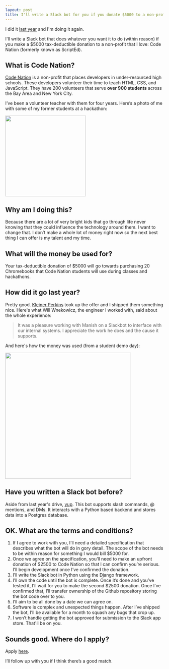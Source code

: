 ```yaml
---
layout: post
title: I'll write a Slack bot for you if you donate $5000 to a non-profit that I love (round 2!)
---
```


I did it [last year](http://dopeboy.github.io/bot-for-a-cause/) and I'm doing it again.

I'll write a Slack bot that does whatever you want it to do (within reason) if you make a $5000 tax-deductible donation to a non-profit that I love: Code Nation (formerly known as ScriptEd).

## What is Code Nation?

[Code Nation](https://codenation.org/) is a non-profit that places developers in under-resourced high schools. These developers volunteer their time to teach HTML, CSS, and JavaScript. They have 200 volunteers that serve **over 900 students** across the Bay Area and New York City.

I’ve been a volunteer teacher with them for four years. Here’s a photo of me with some of my former students at a hackathon:

<img src="http://i.imgur.com/vpvRCg7.png" width="256"/>

## Why am I doing this?

Because there are a lot of very bright kids that go through life never knowing that they could influence the technology around them. I want to change that. I don’t make a whole lot of money right now so the next best thing I can offer is my talent and my time.

## What will the money be used for?

Your tax-deductible donation of $5000 will go towards purchasing 20 Chromebooks that Code Nation students will use during classes and hackathons.

## How did it go last year?

Pretty good. [Kleiner Perkins](https://www.kleinerperkins.com/) took up the offer and I shipped them something nice. Here's what Will Wnekowicz, the engineer I worked with, said about the whole experience:

> It was a pleasure working with Manish on a Slackbot to interface with our internal systems. I appreciate the work he does and the cause it supports.

And here's how the money was used (from a student demo day):

<img src='https://i.imgur.com/v8ctmOH.jpg' height="400" />


## Have you written a Slack bot before?

Aside from last year's drive, [yup](https://braidhq.com). This bot supports slash commands, @ mentions, and DMs. It interacts with a Python based backend and stores data into a Postgres database.

## OK. What are the terms and conditions?

1. If I agree to work with you, I’ll need a detailed specification that describes what the bot will do in gory detail. The scope of the bot needs to be within reason for something I would bill $5000 for.
2. Once we agree on the specification, you’ll need to make an upfront donation of $2500 to Code Nation so that I can confirm you’re serious. I’ll begin development once I’ve confirmed the donation.
3. I’ll write the Slack bot in Python using the Django framework.
4. I’ll own the code until the bot is complete. Once it’s done and you’ve tested it, I’ll wait for you to make the second $2500 donation. Once I’ve confirmed that, I’ll transfer ownership of the Github repository storing the bot code over to you.
5. I’ll aim to be all done by a date we can agree on.
6. Software is complex and unexpected things happen. After I’ve shipped the bot, I’ll be available for a month to squash any bugs that crop up.
7. I won’t handle getting the bot approved for submission to the Slack app store. That'll be on you.

## Sounds good. Where do I apply?

Apply [here](https://docs.google.com/forms/d/1W05d-2aobi-ixDLQtbHSOK9XymPgY1p4qfa7a27fOOs). 

I’ll follow up with you if I think there’s a good match.
